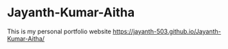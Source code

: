# Jayanth-Kumar-Aitha
This is my personal portfolio website
https://jayanth-503.github.io/Jayanth-Kumar-Aitha/

